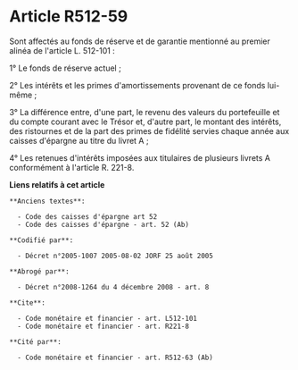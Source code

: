 # Article R512-59

Sont affectés au fonds de réserve et de garantie mentionné au premier alinéa de l'article L. 512-101 :

1° Le fonds de réserve actuel ;

2° Les intérêts et les primes d'amortissements provenant de ce fonds lui-même ;

3° La différence entre, d'une part, le revenu des valeurs du portefeuille et du compte courant avec le Trésor et, d'autre
part, le montant des intérêts, des ristournes et de la part des primes de fidélité servies chaque année aux caisses d'épargne
au titre du livret A ;

4° Les retenues d'intérêts imposées aux titulaires de plusieurs livrets A conformément à l'article R. 221-8.

**Liens relatifs à cet article**

	**Anciens textes**:

	  - Code des caisses d'épargne art 52
	  - Code des caisses d'épargne - art. 52 (Ab)

	**Codifié par**:

	  - Décret n°2005-1007 2005-08-02 JORF 25 août 2005

	**Abrogé par**:

	  - Décret n°2008-1264 du 4 décembre 2008 - art. 8

	**Cite**:

	  - Code monétaire et financier - art. L512-101
	  - Code monétaire et financier - art. R221-8

	**Cité par**:

	  - Code monétaire et financier - art. R512-63 (Ab)

